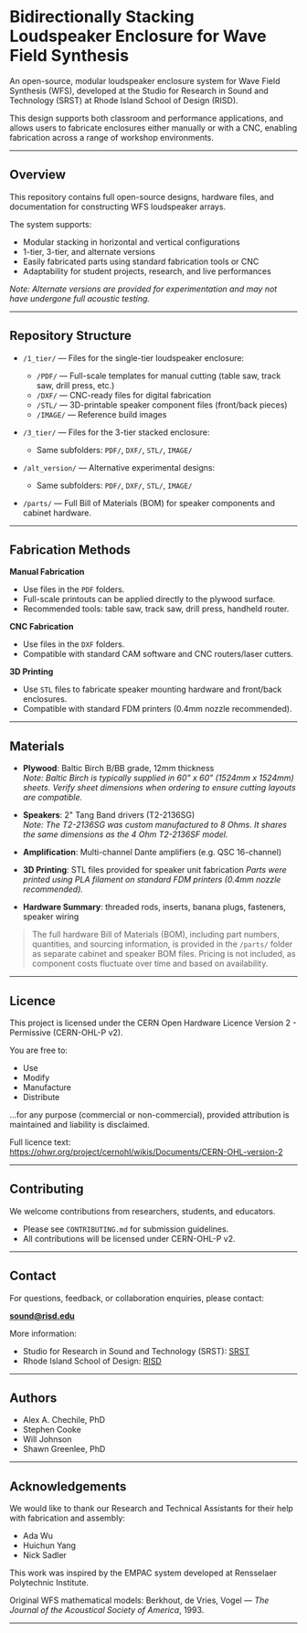 # Bidirectionally Stacking Loudspeaker Enclosure for Wave Field Synthesis

An open-source, modular loudspeaker enclosure system for Wave Field Synthesis (WFS), developed at the Studio for Research in Sound and Technology (SRST) at Rhode Island School of Design (RISD).

This design supports both classroom and performance applications, and allows users to fabricate enclosures either manually or with a CNC, enabling fabrication across a range of workshop environments.

---

## Overview

This repository contains full open-source designs, hardware files, and documentation for constructing WFS loudspeaker arrays.

The system supports:
- Modular stacking in horizontal and vertical configurations
- 1-tier, 3-tier, and alternate versions
- Easily fabricated parts using standard fabrication tools or CNC
- Adaptability for student projects, research, and live performances

*Note: Alternate versions are provided for experimentation and may not have undergone full acoustic testing.*

---

## Repository Structure

- `/1_tier/` — Files for the single-tier loudspeaker enclosure:
  - `/PDF/` — Full-scale templates for manual cutting (table saw, track saw, drill press, etc.)
  - `/DXF/` — CNC-ready files for digital fabrication
  - `/STL/` — 3D-printable speaker component files (front/back pieces)
  - `/IMAGE/` — Reference build images

- `/3_tier/` — Files for the 3-tier stacked enclosure:
  - Same subfolders: `PDF/`, `DXF/`, `STL/`, `IMAGE/`

- `/alt_version/` — Alternative experimental designs:
  - Same subfolders: `PDF/`, `DXF/`, `STL/`, `IMAGE/`

- `/parts/` — Full Bill of Materials (BOM) for speaker components and cabinet hardware.

---

## Fabrication Methods

**Manual Fabrication**

- Use files in the `PDF` folders.
- Full-scale printouts can be applied directly to the plywood surface.
- Recommended tools: table saw, track saw, drill press, handheld router.

**CNC Fabrication**

- Use files in the `DXF` folders.
- Compatible with standard CAM software and CNC routers/laser cutters.

**3D Printing**

- Use `STL` files to fabricate speaker mounting hardware and front/back enclosures.
- Compatible with standard FDM printers (0.4mm nozzle recommended).

---

## Materials

- **Plywood**: Baltic Birch B/BB grade, 12mm thickness  
  *Note: Baltic Birch is typically supplied in 60" x 60" (1524mm x 1524mm) sheets. Verify sheet dimensions when ordering to ensure cutting layouts are compatible.*

- **Speakers**: 2" Tang Band drivers (T2-2136SG)  
  *Note: The T2-2136SG was custom manufactured to 8 Ohms. It shares the same dimensions as the 4 Ohm T2-2136SF model.*
- **Amplification**: Multi-channel Dante amplifiers (e.g. QSC 16-channel)
- **3D Printing**: STL files provided for speaker unit fabrication
  *Parts were printed using PLA filament on standard FDM printers (0.4mm nozzle recommended).*
- **Hardware Summary**: threaded rods, inserts, banana plugs, fasteners, speaker wiring


> The full hardware Bill of Materials (BOM), including part numbers, quantities, and sourcing information, is provided in the `/parts/` folder as separate cabinet and speaker BOM files. Pricing is not included, as component costs fluctuate over time and based on availability.

---

## Licence

This project is licensed under the CERN Open Hardware Licence Version 2 - Permissive (CERN-OHL-P v2).

You are free to:

- Use
- Modify
- Manufacture
- Distribute

…for any purpose (commercial or non-commercial), provided attribution is maintained and liability is disclaimed.

Full licence text:  
https://ohwr.org/project/cernohl/wikis/Documents/CERN-OHL-version-2

---

## Contributing

We welcome contributions from researchers, students, and educators.

- Please see `CONTRIBUTING.md` for submission guidelines.
- All contributions will be licensed under CERN-OHL-P v2.

---

## Contact

For questions, feedback, or collaboration enquiries, please contact:

**sound@risd.edu**


More information:

- Studio for Research in Sound and Technology (SRST): [SRST](https://sound.risd.edu)
- Rhode Island School of Design: [RISD](https://www.risd.edu)

---

## Authors

- Alex A. Chechile, PhD
- Stephen Cooke
- Will Johnson
- Shawn Greenlee, PhD

---

## Acknowledgements

We would like to thank our Research and Technical Assistants for their help with fabrication and assembly:

- Ada Wu
- Huichun Yang
- Nick Sadler

This work was inspired by the EMPAC system developed at Rensselaer Polytechnic Institute.

Original WFS mathematical models: Berkhout, de Vries, Vogel — *The Journal of the Acoustical Society of America*, 1993.

---
